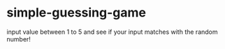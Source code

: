 # simple-guessing-game
input value between 1 to 5 and see if your input matches with the random number!
